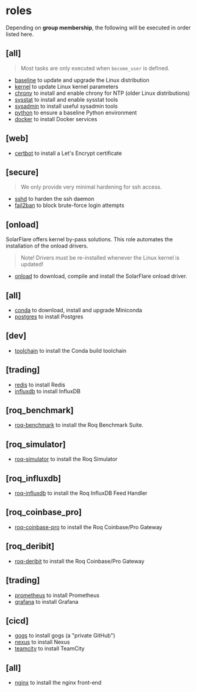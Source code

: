 # roles

Depending on **group membership**, the following will be executed
in order listed here.

## [all]

> Most tasks are only executed when `become_user` is defined.

* [baseline](baseline/README.md) to update and upgrade the Linux distribution
* [kernel](kernel/README.md) to update Linux kernel parameters
* [chrony](chrony/README.md) to install and enable chrony for NTP (older Linux distributions)
* [sysstat](sysstat/README.md) to install and enable sysstat tools
* [sysadmin](sysadmin/README.md) to install useful sysadmin tools
* [python](python/README.md) to ensure a baseline Python environment
* [docker](docker/README.md) to install Docker services

## [web]

* [certbot](certbot/README.md) to install a Let's Encrypt certificate

## [secure]

> We only provide very minimal hardening for ssh access.

* [sshd](sshd/README.md) to harden the ssh daemon
* [fail2ban](fail2band/README.md) to block brute-force login attempts

## [onload]

SolarFlare offers kernel by-pass solutions.
This role automates the installation of the onload drivers.

> Note! Drivers must be re-installed whenever the Linux kernel is updated!

* [onload](onload/README.md) to download, compile and install the SolarFlare onload driver.

## [all]

* [conda](conda/README.md) to download, install and upgrade Miniconda
* [postgres](postgres/README.md) to install Postgres

## [dev]

* [toolchain](toolchain/README.md) to install the Conda build toolchain

## [trading]

* [redis](redis/README.md) to install Redis
* [influxdb](influxdb/README.md) to install InfluxDB

## [roq\_benchmark]

* [roq-benchmark](roq-benchmark/README.md) to install the Roq Benchmark Suite.

## [roq\_simulator]

* [roq-simulator](roq-simulator/README.md) to install the Roq Simulator

## [roq\_influxdb]

* [roq-influxdb](roq-influxdb/README.md) to install the Roq InfluxDB Feed Handler

## [roq\_coinbase\_pro]

* [roq-coinbase-pro](roq-coinbase-pro/README.md) to install the Roq Coinbase/Pro Gateway

## [roq\_deribit]

* [roq-deribit](roq-deribit/README.md) to install the Roq Coinbase/Pro Gateway


## [trading]

* [prometheus](prometheus/README.md) to install Prometheus
* [grafana](grafana/README.md) to install Grafana

## [cicd]

* [gogs](gogs/README.md) to install gogs (a "private GitHub")
* [nexus](nexus/README.md) to install Nexus
* [teamcity](teamcity/README.md) to install TeamCity

## [all]

* [nginx](nginx/README.md) to install the nginx front-end
